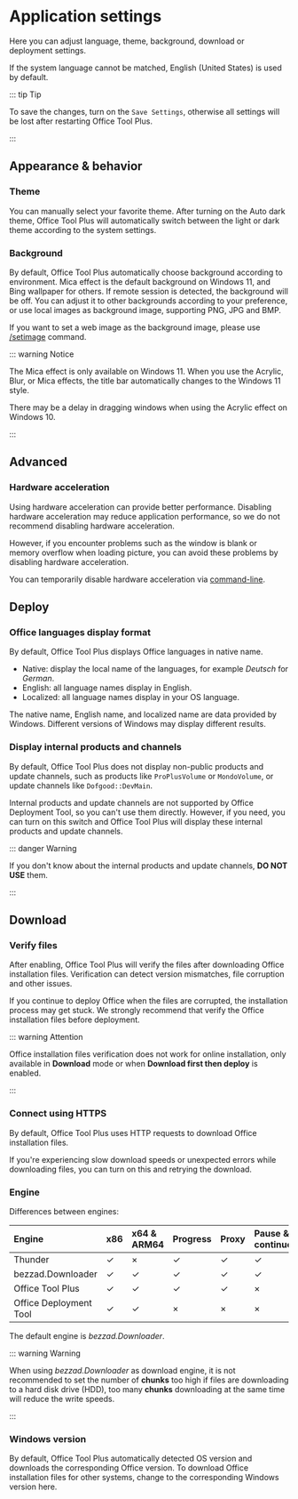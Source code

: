 # Application settings

Here you can adjust language, theme, background, download or deployment settings.

If the system language cannot be matched, English (United States) is used by default.

::: tip Tip

To save the changes, turn on the `Save Settings`, otherwise all settings will be lost after restarting Office Tool Plus.

:::

## Appearance & behavior

### Theme

You can manually select your favorite theme. After turning on the Auto dark theme, Office Tool Plus will automatically switch between the light or dark theme according to the system settings.

### Background

By default, Office Tool Plus automatically choose background according to environment. Mica effect is the default background on Windows 11, and Bing wallpaper for others. If remote session is detected, the background will be off. You can adjust it to other backgrounds according to your preference, or use local images as background image, supporting PNG, JPG and BMP.

If you want to set a web image as the background image, please use [/setimage](/usage/command/application.md#in-application-commands) command.

::: warning Notice

The Mica effect is only available on Windows 11. When you use the Acrylic, Blur, or Mica effects, the title bar automatically changes to the Windows 11 style.

There may be a delay in dragging windows when using the Acrylic effect on Windows 10.

:::

## Advanced

### Hardware acceleration

Using hardware acceleration can provide better performance. Disabling hardware acceleration may reduce application performance, so we do not recommend disabling hardware acceleration.

However, if you encounter problems such as the window is blank or memory overflow when loading picture, you can avoid these problems by disabling hardware acceleration.

You can temporarily disable hardware acceleration via [command-line](/usage/command/application.md#commands).

## Deploy

### Office languages display format

By default, Office Tool Plus displays Office languages in native name.

- Native: display the local name of the languages, for example *Deutsch* for *German*.
- English: all language names display in English.
- Localized: all language names display in your OS language.

The native name, English name, and localized name are data provided by Windows. Different versions of Windows may display different results.

### Display internal products and channels

By default, Office Tool Plus does not display non-public products and update channels, such as products like `ProPlusVolume` or `MondoVolume`, or update channels like `Dofgood::DevMain`.

Internal products and update channels are not supported by Office Deployment Tool, so you can't use them directly. However, if you need, you can turn on this switch and Office Tool Plus will display these internal products and update channels.

::: danger Warning

If you don't know about the internal products and update channels, **DO NOT USE** them.

:::

## Download

### Verify files

After enabling, Office Tool Plus will verify the files after downloading Office installation files. Verification can detect version mismatches, file corruption and other issues.

If you continue to deploy Office when the files are corrupted, the installation process may get stuck. We strongly recommend that verify the Office installation files before deployment.

::: warning Attention

Office installation files verification does not work for online installation, only available in **Download** mode or when **Download first then deploy** is enabled.

:::

### Connect using HTTPS

By default, Office Tool Plus uses HTTP requests to download Office installation files.

If you're experiencing slow download speeds or unexpected errors while downloading files, you can turn on this and retrying the download.

### Engine

Differences between engines:

| Engine                 | x86 | x64 & ARM64 | Progress | Proxy | Pause & continue | Cancellation |
| :--                    | :-- | :--         | :--      | :--   | :--              | :--          |
| Thunder                | ✓ | × | ✓ | ✓ | ✓ | ✓ |
| bezzad.Downloader      | ✓ | ✓ | ✓ | ✓ | ✓ | ✓ |
| Office Tool Plus       | ✓ | ✓ | ✓ | ✓ | × | ✓ |
| Office Deployment Tool | ✓ | ✓ | × | × | × | × |

The default engine is *bezzad.Downloader*.

::: warning Warning

When using *bezzad.Downloader* as download engine, it is not recommended to set the number of **chunks** too high if files are downloading to a hard disk drive (HDD), too many **chunks** downloading at the same time will reduce the write speeds.

:::

### Windows version

By default, Office Tool Plus automatically detected OS version and downloads the corresponding Office version. To download Office installation files for other systems, change to the corresponding Windows version here.
